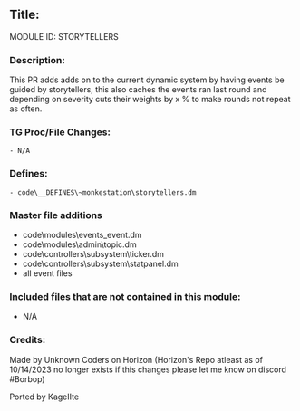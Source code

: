 ## Title: <!--Title of your addition-->

<!-- uppercase, underscore_connected name of your module, that you use to mark files-->

MODULE ID: STORYTELLERS

### Description:

This PR adds adds on to the current dynamic system by having events be guided by storytellers, this also caches the events ran last round and depending on severity cuts their weights by x % to make rounds not repeat as often.

<!-- Here, try to describe what your PR does, what features it provides and any other directly useful information -->

### TG Proc/File Changes:

<!-- If you had to edit, or append to any core procs in the process of making this PR, list them here. APPEND: Also, please include any files that you've changed. .DM files that is. -->

    - N/A

### Defines:

<!-- If you needed to add any defines, mention the files you added those defines in -->

    - code\__DEFINES\~monkestation\storytellers.dm

### Master file additions

<!-- prettier-ignore-start -->

- code\modules\events\_event.dm
- code\modules\admin\topic.dm
- code\controllers\subsystem\ticker.dm
- code\controllers\subsystem\statpanel.dm
- all event files

<!-- prettier-ignore-end -->

<!-- Any master file changes you've made to existing master files or if you've added a new master file. Please mark either as #NEW or #CHANGE -->

### Included files that are not contained in this module:

- N/A
<!-- Likewise, be it a non-modular file or a modular one that's not contained within the folder belonging to this specific module, it should be mentioned here -->

### Credits:

<!-- Here go the credits to you, dear coder, and in case of collaborative work or ports, credits to the original source of the code -->
<!-- Orignal Coders -->

Made by Unknown Coders on Horizon (Horizon's Repo atleast as of 10/14/2023 no longer exists if this changes please let me know on discord #Borbop)

<!-- Orignal Coders -->

Ported by KageIIte
